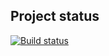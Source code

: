 ## Project status
[![Build status](https://ci.appveyor.com/api/projects/status/npps63e2prsvjmco?svg=true)](https://ci.appveyor.com/project/shvedcate/selenide)